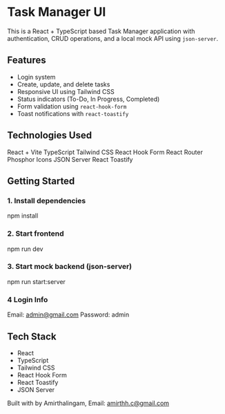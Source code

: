 # Task Manager UI

This is a React + TypeScript based Task Manager application with authentication, CRUD operations, and a local mock API using `json-server`.

## Features

-  Login system
-  Create, update, and delete tasks
-  Responsive UI using Tailwind CSS
-  Status indicators (To-Do, In Progress, Completed)
-  Form validation using `react-hook-form`
-  Toast notifications with `react-toastify`

## Technologies Used
   React + Vite
   TypeScript
   Tailwind CSS
   React Hook Form
   React Router
   Phosphor Icons
   JSON Server
   React Toastify

## Getting Started

### 1. Install dependencies
 
npm install

### 2. Start frontend
npm run dev

### 3. Start mock backend (json-server)
npm run start:server

### 4 Login Info
Email: admin@gmail.com
Password: admin

##  Tech Stack

- React
- TypeScript
- Tailwind CSS
- React Hook Form
- React Toastify
- JSON Server 

Built with   by Amirthalingam, Email: amirthh.c@gmail.com
